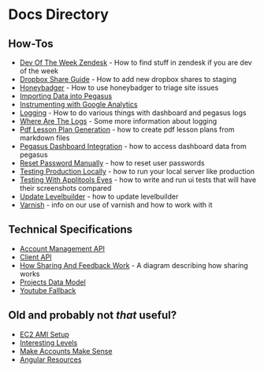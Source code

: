 # Docs Directory

## How-Tos
* [Dev Of The Week Zendesk](dev-of-the-week-zendesk.md) - How to find stuff in zendesk if you are dev of the week
* [Dropbox Share Guide](dropbox-share-guide.md) - How to add new dropbox shares to staging
* [Honeybadger](honeybadger.md) - How to use honeybadger to triage site issues
* [Importing Data into Pegasus](importing-data.md)
* [Instrumenting with Google Analytics](instrumenting-analytics.md)
* [Logging](logging.md) - How to do various things with dashboard and pegasus logs
* [Where Are The Logs](where-are-the-logs.md) - Some more information about logging
* [Pdf Lesson Plan Generation](pdf-lesson-plan-generation.md) - how to create pdf lesson plans from markdown files
* [Pegasus Dashboard Integration](pegasus-dashboard-integration.md) - how to access dashboard data from pegasus
* [Reset Password Manually](reset-password-manually.md) - how to reset user passwords
* [Testing Production Locally](testing-production-locally.md) - how to run your local server like production
* [Testing With Applitools Eyes](testing-with-applitools-eyes.md) - how to write and run ui tests that will have their screenshots compared
* [Update Levelbuilder](update-levelbuilder.md) - how to update levelbuilder
* [Varnish](varnish.md) - info on our use of varnish and how to work with it

## Technical Specifications
* [Account Management API](account-management-api.md)
* [Client API](client-api.md)
* [How Sharing And Feedback Work](how-sharing-and-feedback-work.md) - A diagram describing how sharing works
* [Projects Data Model](projects-data-model.md)
* [Youtube Fallback](youtube-fallback.md)

## Old and probably not _that_ useful?
* [EC2 AMI Setup](ec2-ami-setup.md)
* [Interesting Levels](interesting-levels.md)
* [Make Accounts Make Sense](make-accounts-make-sense.md)
* [Angular Resources](angular-resources.md)




